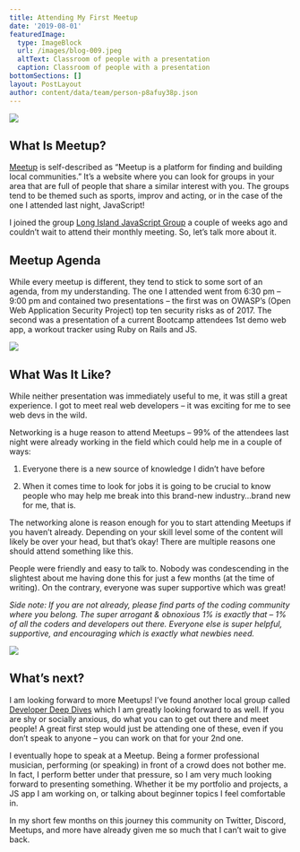 ```yaml
---
title: Attending My First Meetup
date: '2019-08-01'
featuredImage:
  type: ImageBlock
  url: /images/blog-009.jpeg
  altText: Classroom of people with a presentation
  caption: Classroom of people with a presentation
bottomSections: []
layout: PostLayout
author: content/data/team/person-p8afuy38p.json
---
```

![](/images/blog-009.jpeg)

## What Is Meetup?

[Meetup](https://www.meetup.com/) is self-described as “Meetup is a platform for finding and building local communities.” It’s a website where you can look for groups in your area that are full of people that share a similar interest with you. The groups tend to be themed such as sports, improv and acting, or in the case of the one I attended last night, JavaScript!

I joined the group [Long Island JavaScript Group](https://www.meetup.com/long-island-javascript-group/) a couple of weeks ago and couldn’t wait to attend their monthly meeting. So, let’s talk more about it.

## Meetup Agenda

While every meetup is different, they tend to stick to some sort of an agenda, from my understanding. The one I attended went from 6:30 pm – 9:00 pm and contained two presentations – the first was on OWASP’s (Open Web Application Security Project) top ten security risks as of 2017. The second was a presentation of a current Bootcamp attendees 1st demo web app, a workout tracker using Ruby on Rails and JS.

![](/images/blog-009\_01.jpeg)

## What Was It Like?

While neither presentation was immediately useful to me, it was still a great experience. I got to meet real web developers – it was exciting for me to see web devs in the wild.

Networking is a huge reason to attend Meetups – 99% of the attendees last night were already working in the field which could help me in a couple of ways:

1.  Everyone there is a new source of knowledge I didn’t have before

2.  When it comes time to look for jobs it is going to be crucial to know people who may help me break into this brand-new industry…brand new for me, that is.

The networking alone is reason enough for you to start attending Meetups if you haven’t already. Depending on your skill level some of the content will likely be over your head, but that’s okay! There are multiple reasons one should attend something like this.

People were friendly and easy to talk to. Nobody was condescending in the slightest about me having done this for just a few months (at the time of writing). On the contrary, everyone was super supportive which was great!

*Side note: If you are not already, please find parts of the coding community where you belong. The super arrogant & obnoxious 1% is exactly that – 1% of all the coders and developers out there. Everyone else is super helpful, supportive, and encouraging which is exactly what newbies need.*

![](/images/blog-009\_02.jpeg)

## What’s next?

I am looking forward to more Meetups! I’ve found another local group called [Developer Deep Dives](https://www.meetup.com/developerdeepdives/) which I am greatly looking forward to as well. If you are shy or socially anxious, do what you can to get out there and meet people! A great first step would just be attending one of these, even if you don’t speak to anyone – you can work on that for your 2nd one.

I eventually hope to speak at a Meetup. Being a former professional musician, performing (or speaking) in front of a crowd does not bother me. In fact, I perform better under that pressure, so I am very much looking forward to presenting something. Whether it be my portfolio and projects, a JS app I am working on, or talking about beginner topics I feel comfortable in.

In my short few months on this journey this community on Twitter, Discord, Meetups, and more have already given me so much that I can’t wait to give back.
